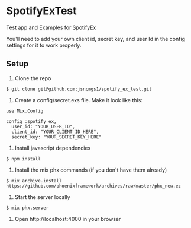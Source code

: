 # SpotifyExTest

Test app and Examples for [SpotifyEx](https://github.com/jsncmgs1/spotify_ex)

You'll need to add your own client id, secret key, and user Id in the config settings for it to work properly.

## Setup

1. Clone the repo
  ```
  $ git clone git@github.com:jsncmgs1/spotify_ex_test.git
  ```

1. Create a config/secret.exs file. Make it look like this:
  ```
  use Mix.Config

  config :spotify_ex,
    user_id: "YOUR_USER_ID",
    client_id: "YOUR_CLIENT_ID_HERE",
    secret_key: "YOUR_SECRET_KEY_HERE"
  ```

1. Install javascript dependencies
  ```
  $ npm install
  ```

1. Install the mix phx commands (if you don't have them already)
  ```
  $ mix archive.install https://github.com/phoenixframework/archives/raw/master/phx_new.ez
  ```

1. Start the server locally
  ```
  $ mix phx.server
  ```

1. Open http://localhost:4000 in your browser

